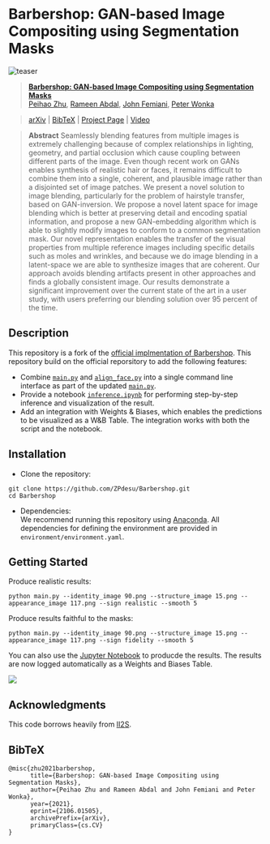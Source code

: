 # Barbershop: GAN-based Image Compositing using Segmentation Masks
![teaser](docs/assets/teaser.png)

> [**Barbershop: GAN-based Image Compositing using Segmentation Masks**](https://zpdesu.github.io/Barbershop/)<br/>
[Peihao Zhu](https://github.com/ZPdesu),
[Rameen Abdal](https://github.com/RameenAbdal),
[John Femiani](https://scholar.google.com/citations?user=rS1xJIIAAAAJ&hl=en),
[Peter Wonka](http://peterwonka.net/)<br/>


> [arXiv](https://arxiv.org/abs/2106.01505) | [BibTeX](#bibtex) | [Project Page](https://zpdesu.github.io/Barbershop/) | [Video](https://youtu.be/ZU-yrAvoJfQ)


> **Abstract** Seamlessly blending features from multiple images is extremely challenging because of complex relationships in lighting, geometry, and partial occlusion which cause coupling between different parts of the image. Even though recent work on GANs enables synthesis of realistic hair or faces, it remains difficult to combine them into a single, coherent, and plausible image rather than a disjointed set of image patches. We present a novel solution to image blending, particularly for the problem of hairstyle transfer, based on GAN-inversion. We propose a novel latent space for image blending which is better at preserving detail and encoding spatial information, and propose a new GAN-embedding algorithm which is able to slightly modify images to conform to a common segmentation mask. Our novel representation enables the transfer of the visual properties from multiple reference images including specific details such as moles and wrinkles, and because we do image blending in a latent-space  we are able to synthesize images that are coherent. Our approach avoids blending artifacts present in other approaches and finds a globally consistent image. Our results demonstrate a significant improvement over the current state of the art in a user study, with users preferring our blending solution over 95 percent of the time.


## Description

This repository is a fork of the [official implmentation of Barbershop](https://github.com/ZPdesu/Barbershop). This repository build on the official reporsitory to add the following features:

- Combine [`main.py`](https://github.com/ZPdesu/Barbershop/blob/main/main.py) and [`align_face.py`](https://github.com/ZPdesu/Barbershop/blob/main/align_face.py) into a single command line interface as part of the updated [`main.py`](https://github.com/soumik12345/Barbershop/blob/main/main.py).
- Provide a notebook [`inference.ipynb`](https://github.com/soumik12345/Barbershop/blob/main/inference.ipynb) for performing step-by-step inference and visualization of the result.
- Add an integration with Weights & Biases, which enables the predictions to be visualized as a W&B Table. The integration works with both the script and the notebook.

## Installation
- Clone the repository:
``` 
git clone https://github.com/ZPdesu/Barbershop.git
cd Barbershop
```
- Dependencies:  
We recommend running this repository using [Anaconda](https://docs.anaconda.com/anaconda/install/). 
All dependencies for defining the environment are provided in `environment/environment.yaml`.

## Getting Started
Produce realistic results:
```
python main.py --identity_image 90.png --structure_image 15.png --appearance_image 117.png --sign realistic --smooth 5
```

Produce results faithful to the masks:
```
python main.py --identity_image 90.png --structure_image 15.png --appearance_image 117.png --sign fidelity --smooth 5
```

You can also use the [Jupyter Notebook](./inference.ipynb) to producde the results. The results are now logged automatically as a Weights and Biases Table.

![](https://i.imgur.com/subthu8.png)

## Acknowledgments
This code borrows heavily from [II2S](https://github.com/ZPdesu/II2S).

## BibTeX

```
@misc{zhu2021barbershop,
      title={Barbershop: GAN-based Image Compositing using Segmentation Masks},
      author={Peihao Zhu and Rameen Abdal and John Femiani and Peter Wonka},
      year={2021},
      eprint={2106.01505},
      archivePrefix={arXiv},
      primaryClass={cs.CV}
}
```
